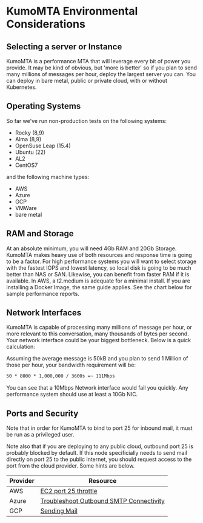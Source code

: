 # KumoMTA Environmental Considerations

## Selecting a server or Instance

KumoMTA is a performance MTA that will leverage every bit of power you provide. It may be kind of obvious, but 'more is better' so if you plan to send many millions of messages per hour, deploy the largest server you can. You can deploy in bare metal, public or private cloud, with or without Kubernetes.

## Operating Systems

So far we've run non-production tests on the following systems:

* Rocky (8,9)
* Alma (8,9)
* OpenSuse Leap (15.4)
* Ubuntu (22)
* AL2
* CentOS7

and the following machine types:

* AWS
* Azure
* GCP
* VMWare
* bare metal

## RAM and Storage

At an absolute minimum, you will need 4Gb RAM and 20Gb Storage.  KumoMTA makes heavy use of both resources and response time is going to be a factor.  For high performance systems you will want to select storage with the fastest IOPS and lowest latency, so local disk is going to be much better than NAS or SAN. Likewise, you can benefit from faster RAM if it is available. In AWS, a t2.medium is adequate for a minimal install.  If you are installing a Docker Image, the same guide applies. See the chart below for sample performance reports.

## Network Interfaces

KumoMTA is capable of processing many millions of message per hour, or more relevant to this conversation, many thousands of bytes per second.  Your network interface could be your biggest bottleneck.  Below is a quick calculation:

Assuming the average message is 50kB and you plan to send 1 Million of those per hour, your bandwidth requirement will be:

```txt
50 * 8000 * 1,000,000 / 3600s =~ 111Mbps
```

You can see that a 10Mbps Network interface would fail you quickly.  Any performance system should use at least a 10Gb NIC.

## Ports and Security

Note that in order for KumoMTA to bind to port 25 for inbound mail, it must be run as a privileged user.

Note also that if you are deploying to any public cloud, outbound port 25 is probably blocked by default. If this node specificially needs to send mail directly on port 25 to the public internet, you should request access to the port from the cloud provider.  Some hints are below.

|Provider|Resource|
|--------|--------|
|AWS     |[EC2 port 25 throttle](https://aws.amazon.com/premiumsupport/knowledge-center/ec2-port-25-throttle/)|
|Azure   |[Troubleshoot Outbound SMTP Connectivity](https://learn.microsoft.com/en-us/azure/virtual-network/troubleshoot-outbound-smtp-connectivity)|
|GCP     |[Sending Mail](https://cloud.google.com/compute/docs/tutorials/sending-mail)|


